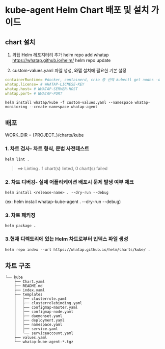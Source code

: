 # kube-agent Helm Chart 배포 및 설치 가이드

## chart 설치

1. 와탭 Helm 레포지터리 추가
helm repo add whatap https://whatap.github.io/helm/
helm repo update

2. custom-values.yaml 파일 생성, 와탭 설치에 필요한 기본 설정
```yaml
containerRuntime= #docker, containerd, crio 중 선택 kubectl get nodes -o wide 명령어 CONTAINER-RUNTIME 의 값 참고
whatap.license= # WHATAP-LICNESE-KEY
whatap.host= # WHATAP-SERVER-HOST
whatap.port= # WHATAP-PORT
```

```shell
helm install whatap/kube -f custom-values.yaml --namespace whatap-monitoring --create-namespace whatap-agent
```


## 배포
WORK_DIR = {PROJECT_}/charts/kube

### 1. 차트 검사- 차트 형식, 문법 사전테스트
```shell
helm lint .
```

> ==> Linting .
1 chart(s) linted, 0 chart(s) failed

### 2. 차트 디버깅- 실제 어플리케이션 배포시 문제 발생 여부 체크
```shell
helm install <release-name> . --dry-run --debug
```
(ex: helm install whatap-kube-agent . --dry-run --debug)

### 3. 차트 패키징
```shell
helm package .
```

### 3.현재 디렉토리에 있는 Helm 차트로부터 인덱스 파일 생성
```shell
helm repo index --url https://whatap.github.io/helm/charts/kube/ .
```


## 차트 구조
```
└── kube
    ├── Chart.yaml
    ├── README.md
    ├── index.yaml
    ├── templates
    │   ├── clusterrole.yaml
    │   ├── clusterrolebinding.yaml
    │   ├── configmap-master.yaml
    │   ├── configmap-node.yaml
    │   ├── daemonset.yaml
    │   ├── deployment.yaml
    │   ├── namespace.yaml
    │   ├── service.yaml
    │   └── serviceaccount.yaml
    ├── values.yaml
    └── whatap-kube-agent-*.tgz
```


